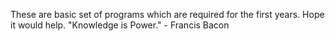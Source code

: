 These are basic set of programs which are required for the first years.
Hope it would help.
"Knowledge is Power." - Francis Bacon
                